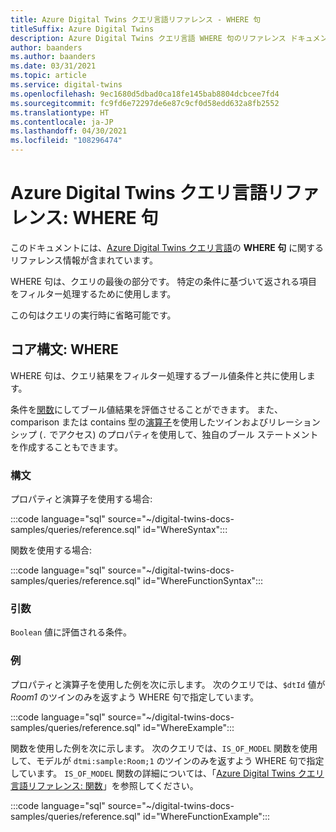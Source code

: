 ```yaml
---
title: Azure Digital Twins クエリ言語リファレンス - WHERE 句
titleSuffix: Azure Digital Twins
description: Azure Digital Twins クエリ言語 WHERE 句のリファレンス ドキュメント
author: baanders
ms.author: baanders
ms.date: 03/31/2021
ms.topic: article
ms.service: digital-twins
ms.openlocfilehash: 9ec1680d5dbad0ca18fe145bab8804dcbcee7fd4
ms.sourcegitcommit: fc9fd6e72297de6e87c9cf0d58edd632a8fb2552
ms.translationtype: HT
ms.contentlocale: ja-JP
ms.lasthandoff: 04/30/2021
ms.locfileid: "108296474"
---
```

# <a name="azure-digital-twins-query-language-reference-where-clause"></a>Azure Digital Twins クエリ言語リファレンス: WHERE 句

このドキュメントには、[Azure Digital Twins クエリ言語](concepts-query-language.md)の **WHERE 句** に関するリファレンス情報が含まれています。

WHERE 句は、クエリの最後の部分です。 特定の条件に基づいて返される項目をフィルター処理するために使用します。

この句はクエリの実行時に省略可能です。

## <a name="core-syntax-where"></a>コア構文: WHERE

WHERE 句は、クエリ結果をフィルター処理するブール値条件と共に使用します。 

条件を[関数](reference-query-functions.md)にしてブール値結果を評価させることができます。 また、comparison または contains 型の[演算子](reference-query-operators.md)を使用したツインおよびリレーションシップ (`.` でアクセス) のプロパティを使用して、独自のブール ステートメントを作成することもできます。

### <a name="syntax"></a>構文

プロパティと演算子を使用する場合:

:::code language="sql" source="~/digital-twins-docs-samples/queries/reference.sql" id="WhereSyntax":::

関数を使用する場合:

:::code language="sql" source="~/digital-twins-docs-samples/queries/reference.sql" id="WhereFunctionSyntax":::

### <a name="arguments"></a>引数

`Boolean` 値に評価される条件。

### <a name="examples"></a>例

プロパティと演算子を使用した例を次に示します。 次のクエリでは、`$dtId` 値が *Room1* のツインのみを返すよう WHERE 句で指定しています。

:::code language="sql" source="~/digital-twins-docs-samples/queries/reference.sql" id="WhereExample":::

関数を使用した例を次に示します。 次のクエリでは、`IS_OF_MODEL` 関数を使用して、モデルが `dtmi:sample:Room;1` のツインのみを返すよう WHERE 句で指定しています。 `IS_OF_MODEL` 関数の詳細については、「[Azure Digital Twins クエリ言語リファレンス: 関数](reference-query-functions.md#is_of_model)」を参照してください。

:::code language="sql" source="~/digital-twins-docs-samples/queries/reference.sql" id="WhereFunctionExample":::
